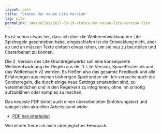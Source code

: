 ```yaml
---
layout: post
title: "Status der neuen Lite Version"
tag: Lite
permalink: /Aktuelles/2017-03-19-status-der-neuen-lite-version-lite
---
```


Es ist schon etwas her, dass ich über die Weiterentwicklung der Lite Spielregeln geschrieben habe, eingeschlafen ist die Entwicklung nicht, aber ab und an müssen Texte einfach etwas ruhen, um sie neu zu beurteilen und überarbeiten zu können.

Die 2. Version des Lite Grundregelwerks soll eine konsequente Weiterentwicklung der Regeln aus der 1. Lite Version, SpacePirates v5 und das Weltenbuch v2 werden. Es fließen also das gesamte Feedback und alle Erfahrungen aus meinen bisherigen Spielrunden ein. Ich versuche auch die Sonderregeln, die durch einige neue Settings entstanden sind, zu vereinheitlichen und in den Regelkern zu integrieren, ohne ihn unnötig aufzublähen oder komplex zu machen.

Das neueste PDF bietet auch einen überarbeiteten Einführungstext und spiegelt den aktuellen Arbeitsstand wider.

- [PDF herunterladen](https://lite.jcgames.de/Publikationen/)

Wie immer freue ich mich über jegliches Feedback.
